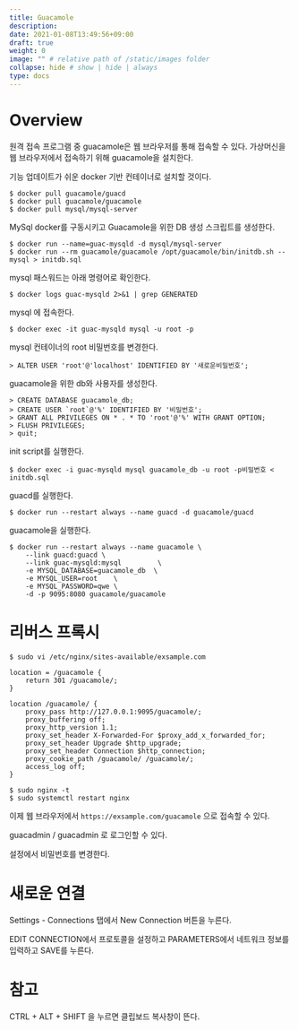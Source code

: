 ```yaml
---
title: Guacamole
description:
date: 2021-01-08T13:49:56+09:00
draft: true
weight: 0
image: "" # relative path of /static/images folder
collapse: hide # show | hide | always
type: docs
---
```


# Overview

원격 접속 프로그램 중 guacamole은 웹 브라우저를 통해 접속할 수 있다. 가상머신을 웹 브라우저에서 접속하기 위해 guacamole을 설치한다.

기능 업데이트가 쉬운 docker 기반 컨테이너로 설치할 것이다.

```
$ docker pull guacamole/guacd
$ docker pull guacamole/guacamole
$ docker pull mysql/mysql-server
```

MySql docker를 구동시키고 Guacamole을 위한 DB 생성 스크립트를 생성한다.

```
$ docker run --name=guac-mysqld -d mysql/mysql-server
$ docker run --rm guacamole/guacamole /opt/guacamole/bin/initdb.sh --mysql > initdb.sql
```

mysql 패스워드는 아래 명령어로 확인한다.

```
$ docker logs guac-mysqld 2>&1 | grep GENERATED
```

mysql 에 접속한다.

```
$ docker exec -it guac-mysqld mysql -u root -p
```

mysql 컨테이너의 root 비밀번호를 변경한다.

```
> ALTER USER 'root'@'localhost' IDENTIFIED BY '새로운비밀번호';
```

guacamole을 위한 db와 사용자를 생성한다.

```
> CREATE DATABASE guacamole_db;
> CREATE USER `root`@'%' IDENTIFIED BY '비밀번호';
> GRANT ALL PRIVILEGES ON * . * TO 'root'@'%' WITH GRANT OPTION;
> FLUSH PRIVILEGES;
> quit;
```

init script를 실행한다.

```
$ docker exec -i guac-mysqld mysql guacamole_db -u root -p비밀번호 < initdb.sql
```

guacd를 실행한다.

```
$ docker run --restart always --name guacd -d guacamole/guacd
```

guacamole을 실행한다.

```
$ docker run --restart always --name guacamole \
    --link guacd:guacd \
    --link guac-mysqld:mysql         \
    -e MYSQL_DATABASE=guacamole_db  \
    -e MYSQL_USER=root    \
    -e MYSQL_PASSWORD=qwe \
    -d -p 9095:8080 guacamole/guacamole
```

# 리버스 프록시

```
$ sudo vi /etc/nginx/sites-available/exsample.com
```

```
location = /guacamole {
    return 301 /guacamole/;
}

location /guacamole/ {
    proxy_pass http://127.0.0.1:9095/guacamole/;
    proxy_buffering off;
    proxy_http_version 1.1;
    proxy_set_header X-Forwarded-For $proxy_add_x_forwarded_for;
    proxy_set_header Upgrade $http_upgrade;
    proxy_set_header Connection $http_connection;
    proxy_cookie_path /guacamole/ /guacamole/;
    access_log off;
}
```

```
$ sudo nginx -t
$ sudo systemctl restart nginx
```

이제 웹 브라우저에서 `https://exsample.com/guacamole` 으로 접속할 수 있다.

guacadmin / guacadmin 로 로그인할 수 있다.

설정에서 비밀번호를 변경한다.

# 새로운 연결

Settings - Connections 탭에서 New Connection 버튼을 누른다.

EDIT CONNECTION에서 프로토콜을 설정하고 PARAMETERS에서 네트워크 정보를 입력하고 SAVE를 누른다.

# 참고

CTRL + ALT + SHIFT 을 누르면 클립보드 복사창이 뜬다.
